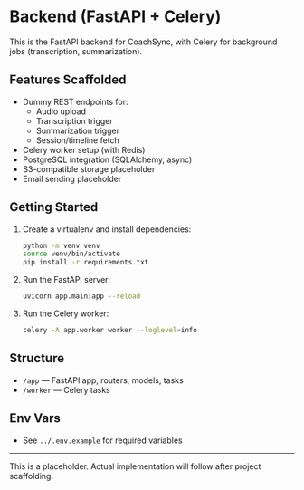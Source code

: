 # Backend (FastAPI + Celery)

This is the FastAPI backend for CoachSync, with Celery for background jobs (transcription, summarization).

## Features Scaffolded
- Dummy REST endpoints for:
  - Audio upload
  - Transcription trigger
  - Summarization trigger
  - Session/timeline fetch
- Celery worker setup (with Redis)
- PostgreSQL integration (SQLAlchemy, async)
- S3-compatible storage placeholder
- Email sending placeholder

## Getting Started

1. Create a virtualenv and install dependencies:
   ```sh
   python -m venv venv
   source venv/bin/activate
   pip install -r requirements.txt
   ```
2. Run the FastAPI server:
   ```sh
   uvicorn app.main:app --reload
   ```
3. Run the Celery worker:
   ```sh
   celery -A app.worker worker --loglevel=info
   ```

## Structure
- `/app` — FastAPI app, routers, models, tasks
- `/worker` — Celery tasks

## Env Vars
- See `../.env.example` for required variables

---

This is a placeholder. Actual implementation will follow after project scaffolding.
